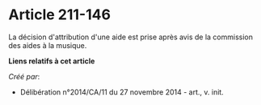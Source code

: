 # Article 211-146

La décision d'attribution d'une aide est prise après avis de la commission des aides à la musique.

**Liens relatifs à cet article**

_Créé par_:

  - Délibération n°2014/CA/11 du 27 novembre 2014 - art., v. init.

